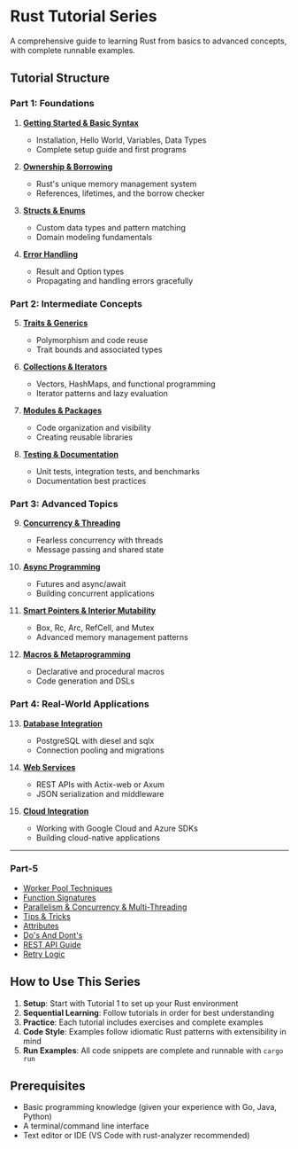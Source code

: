 # Rust Tutorial Series

A comprehensive guide to learning Rust from basics to advanced concepts, with complete runnable examples.

## Tutorial Structure

### Part 1: Foundations

1. **[Getting Started & Basic Syntax](tutorial-1-getting-started.md)**
   - Installation, Hello World, Variables, Data Types
   - Complete setup guide and first programs

2. **[Ownership & Borrowing](tutorial-2-ownership.md)**
   - Rust's unique memory management system
   - References, lifetimes, and the borrow checker

3. **[Structs & Enums](tutorial-3-structs-enums.md)**
   - Custom data types and pattern matching
   - Domain modeling fundamentals

4. **[Error Handling](tutorial-4-error-handling.md)**
   - Result and Option types
   - Propagating and handling errors gracefully

### Part 2: Intermediate Concepts

5. **[Traits & Generics](tutorial-5-traits-generics.md)**
   - Polymorphism and code reuse
   - Trait bounds and associated types

6. **[Collections & Iterators](tutorial-6-collections.md)**
   - Vectors, HashMaps, and functional programming
   - Iterator patterns and lazy evaluation

7. **[Modules & Packages](tutorial-7-modules.md)**
   - Code organization and visibility
   - Creating reusable libraries

8. **[Testing & Documentation](tutorial-8-testing.md)**
   - Unit tests, integration tests, and benchmarks
   - Documentation best practices

### Part 3: Advanced Topics

9. **[Concurrency & Threading](tutorial-9-concurrency.md)**
   - Fearless concurrency with threads
   - Message passing and shared state

10. **[Async Programming](tutorial-10-async.md)**
    - Futures and async/await
    - Building concurrent applications

11. **[Smart Pointers & Interior Mutability](tutorial-11-smart-pointers.md)**
    - Box, Rc, Arc, RefCell, and Mutex
    - Advanced memory management patterns

12. **[Macros & Metaprogramming](tutorial-12-macros.md)**
    - Declarative and procedural macros
    - Code generation and DSLs

### Part 4: Real-World Applications

13. **[Database Integration](tutorial-13-databases.md)**
    - PostgreSQL with diesel and sqlx
    - Connection pooling and migrations

14. **[Web Services](tutorial-14-web-services.md)**
    - REST APIs with Actix-web or Axum
    - JSON serialization and middleware

15. **[Cloud Integration](tutorial-15-cloud.md)**
    - Working with Google Cloud and Azure SDKs
    - Building cloud-native applications

---

### Part-5

- [Worker Pool Techniques](Worker_Pool.md)
- [Function Signatures](Function_Signatures.md)
- [Parallelism & Concurrency & Multi-Threading](Parallelism_Concurrency_Multithreading.md)
- [Tips & Tricks](Tips_And_Tricks.md)
- [Attributes](Attributes.md)
- [Do's And Dont's](Dos_And_Donts.md)
- [REST API Guide](REST_API.md)
- [Retry Logic](Retry_Logic.md)

## How to Use This Series

1. **Setup**: Start with Tutorial 1 to set up your Rust environment
2. **Sequential Learning**: Follow tutorials in order for best understanding
3. **Practice**: Each tutorial includes exercises and complete examples
4. **Code Style**: Examples follow idiomatic Rust patterns with extensibility in mind
5. **Run Examples**: All code snippets are complete and runnable with `cargo run`

## Prerequisites

- Basic programming knowledge (given your experience with Go, Java, Python)
- A terminal/command line interface
- Text editor or IDE (VS Code with rust-analyzer recommended)